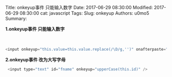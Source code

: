 Title: onkeyup事件 只能输入数字
Date: 2017-06-29 08:30:00
Modified: 2017-06-29 08:30:00
cat: javascript
Tags: 
Slug: onkeyup
Authors: u0mo5 
Summary: 

**1.onkeyup事件 只能输入数字**

　　
```javascript
<input onkeyup="this.value=this.value.replace(/\D/g,'')" onafterpaste="this.value=this.value.replace(/\D/g,'')">
``` 

**2.onkeyup事件 改为大写字母**
　　
```javascript
 <input type="text" id="fname" onkeyup="upperCase(this.id)" />
``` 

　　
    